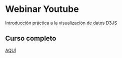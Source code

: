 # Webinar Youtube


Introducción práctica a la visualización de datos D3JS



## Curso completo
[AQUÍ](https://www.youtube.com/watch?v=NWovCp-7JTo&t=3s&ab_channel=GarajedeIdeas)
